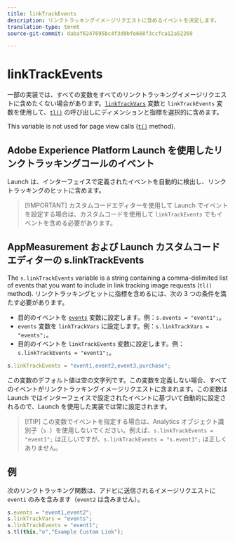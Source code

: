 ```yaml
---
title: linkTrackEvents
description: リンクトラッキングイメージリクエストに含めるイベントを決定します。
translation-type: tm+mt
source-git-commit: dabaf6247695bc4f3d9bfe668f3ccfca12a52269

---
```



# linkTrackEvents

一部の実装では、すべての変数をすべてのリンクトラッキングイメージリクエストに含めたくない場合があります。[`linkTrackVars`](linktrackvars.md) 変数と `linkTrackEvents` 変数を使用して、[`tl()`](../functions/tl-method.md) の呼び出しにディメンションと指標を選択的に含めます。

This variable is not used for page view calls ([`t()`](../functions/t-method.md) method).

## Adobe Experience Platform Launch を使用したリンクトラッキングコールのイベント

Launch は、インターフェイスで定義されたイベントを自動的に検出し、リンクトラッキングのヒットに含めます。

>[!IMPORTANT] カスタムコードエディターを使用して Launch でイベントを設定する場合は、カスタムコードを使用して `linkTrackEvents` でもイベントを含める必要があります。

## AppMeasurement および Launch カスタムコードエディターの s.linkTrackEvents

The `s.linkTrackEvents` variable is a string containing a comma-delimited list of events that you want to include in link tracking image requests (`tl()` method). リンクトラッキングヒットに指標を含めるには、次の 3 つの条件を満たす必要があります。

* 目的のイベントを [`events`](../page-vars/events/events-overview.md) 変数に設定します。例：`s.events = "event1";`。
* `events` 変数を `linkTrackVars` に設定します。例：`s.linkTrackVars = "events";`。
* 目的のイベントを `linkTrackEvents` 変数に設定します。例：`s.linkTrackEvents = "event1";`。

```js
s.linkTrackEvents = "event1,event2,event3,purchase";
```

この変数のデフォルト値は空の文字列です。この変数を定義しない場合、すべてのイベントがリンクトラッキングイメージリクエストに含まれます。この変数は Launch ではインターフェイスで設定されたイベントに基づいて自動的に設定されるので、Launch を使用した実装では常に設定されます。

>[!TIP] この変数でイベントを指定する場合は、Analytics オブジェクト識別子（`s.`）を使用しないでください。例えば、`s.linkTrackEvents = "event1";` は正しいですが、`s.linkTrackEvents = "s.event1";` は正しくありません。

## 例

次のリンクトラッキング関数は、アドビに送信されるイメージリクエストに `event1` のみを含みます（`event2` は含みません）。

```js
s.events = "event1,event2";
s.linkTrackVars = "events";
s.linkTrackEvents = "event1";
s.tl(this,"o","Example Custom Link");
```
